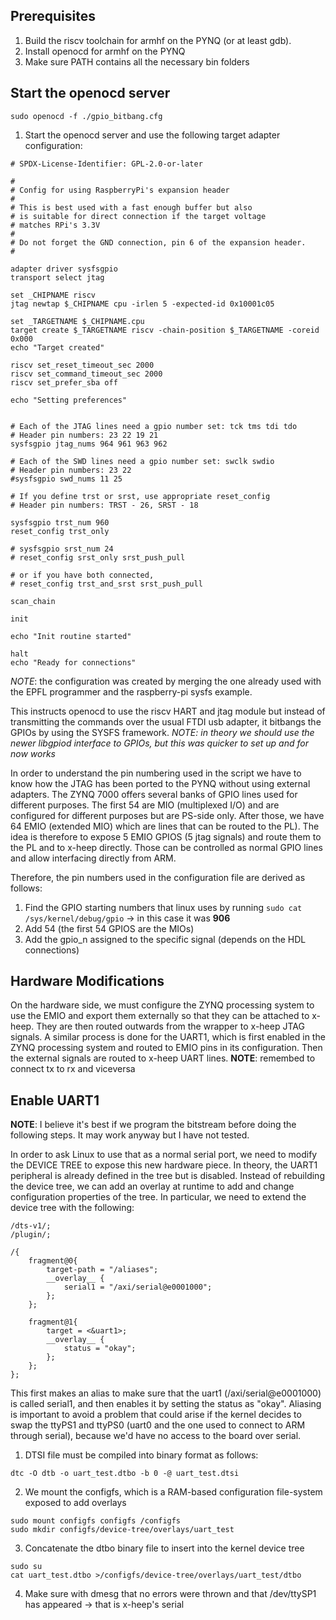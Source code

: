 ## Prerequisites

1. Build the riscv toolchain for armhf on the PYNQ (or at least gdb). 
2. Install openocd for armhf on the PYNQ
3. Make sure PATH contains all the necessary bin folders

## Start the openocd server
```
sudo openocd -f ./gpio_bitbang.cfg
```

1. Start the openocd server and use the following target adapter configuration: 

```
# SPDX-License-Identifier: GPL-2.0-or-later

#
# Config for using RaspberryPi's expansion header
#
# This is best used with a fast enough buffer but also
# is suitable for direct connection if the target voltage
# matches RPi's 3.3V
#
# Do not forget the GND connection, pin 6 of the expansion header.
#

adapter driver sysfsgpio
transport select jtag

set _CHIPNAME riscv
jtag newtap $_CHIPNAME cpu -irlen 5 -expected-id 0x10001c05

set _TARGETNAME $_CHIPNAME.cpu
target create $_TARGETNAME riscv -chain-position $_TARGETNAME -coreid 0x000
echo "Target created"

riscv set_reset_timeout_sec 2000
riscv set_command_timeout_sec 2000
riscv set_prefer_sba off

echo "Setting preferences"


# Each of the JTAG lines need a gpio number set: tck tms tdi tdo
# Header pin numbers: 23 22 19 21
sysfsgpio jtag_nums 964 961 963 962

# Each of the SWD lines need a gpio number set: swclk swdio
# Header pin numbers: 23 22
#sysfsgpio swd_nums 11 25

# If you define trst or srst, use appropriate reset_config
# Header pin numbers: TRST - 26, SRST - 18

sysfsgpio trst_num 960
reset_config trst_only

# sysfsgpio srst_num 24
# reset_config srst_only srst_push_pull

# or if you have both connected,
# reset_config trst_and_srst srst_push_pull

scan_chain

init

echo "Init routine started"

halt
echo "Ready for connections"
```
_NOTE_: the configuration was created by merging the one already used with the EPFL programmer and the raspberry-pi sysfs example. 

This instructs openocd to use the riscv HART and jtag module but instead of transmitting the commands over the usual FTDI usb adapter, it bitbangs the GPIOs by using the SYSFS framework. 
_NOTE: in theory we should use the newer libgpiod interface to GPIOs, but this was quicker to set up and for now works_

In order to understand the pin numbering used in the script we have to know how the JTAG has been ported to the PYNQ without using external adapters. 
The ZYNQ 7000 offers several banks of GPIO lines used for different purposes. The first 54 are MIO (multiplexed I/O) and are configured for different purposes but are PS-side only. After those, we have 64 EMIO (extended MIO) which are lines that can be routed to the PL). The idea is therefore to expose 5 EMIO GPIOS (5 jtag signals) and route them to the PL and to x-heep directly. Those can be controlled as normal GPIO lines and allow interfacing directly from ARM. 

Therefore, the pin numbers used in the configuration file are derived as follows:
1. Find the GPIO starting numbers that linux uses by running ``` sudo cat /sys/kernel/debug/gpio ``` -> in this case it was __906__
2. Add 54 (the first 54 GPIOS are the MIOs)
3. Add the gpio_n assigned to the specific signal (depends on the HDL connections)


## Hardware Modifications
On the hardware side, we must configure the ZYNQ processing system to use the EMIO and export them externally so that they can be attached to x-heep. They are then routed outwards from the wrapper to x-heep JTAG signals. 
A similar process is done for the UART1, which is first enabled in the ZYNQ processing system and routed to EMIO pins in its configuration. Then the external signals are routed to x-heep UART lines. 
__NOTE__: remembed to connect tx to rx and viceversa

## Enable UART1
__NOTE__: I believe it's best if we program the bitstream before doing the following steps. It may work anyway but I have not tested.

In order to ask Linux to use that as a normal serial port, we need to modify the DEVICE TREE to expose this new hardware piece. In theory, the UART1 peripheral is already defined in the tree but is disabled. Instead of rebuilding the device tree, we can add an overlay at runtime to add and change configuration properties of the tree. In particular, we need to extend the device tree with the following: 

```
/dts-v1/;
/plugin/;

/{
	fragment@0{
		target-path = "/aliases";
		__overlay__ {
			serial1 = "/axi/serial@e0001000";	
		};
	};

	fragment@1{
		target = <&uart1>;
		__overlay__ {
			status = "okay";
		};
	};
};

```
This first makes an alias to make sure that the uart1 (/axi/serial@e0001000) is called serial1, and then enables it by setting the status as "okay". Aliasing is important to avoid a problem that could arise if the kernel decides to swap the ttyPS1 and ttyPS0 (uart0 and the one used to connect to ARM through serial), because we'd have no access to the board over serial. 

1. DTSI file must be compiled into binary format as follows:

```
dtc -O dtb -o uart_test.dtbo -b 0 -@ uart_test.dtsi
```
2. We mount the configfs, which is a RAM-based configuration file-system exposed to add overlays
```
sudo mount configfs configfs /configfs
sudo mkdir configfs/device-tree/overlays/uart_test
```
3. Concatenate the dtbo binary file to insert into the kernel device tree
```
sudo su
cat uart_test.dtbo >/configfs/device-tree/overlays/uart_test/dtbo
```
4. Make sure with dmesg that no errors were thrown and that /dev/ttySP1 has appeared -> that is x-heep's serial 

